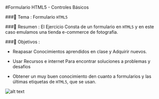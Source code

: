 #Formulario HTML5 - Controles Básicos

###:pencil:  Tema :
Formulario `HTML5`

###:pencil: Resumen :
El Ejercicio Consta de un formulario en `HTML5` y en este caso emulamos una tienda e-commerce de fotografia.

###:pencil: Objetivos :

* Reapasar Conocimientos aprendidos en clase y Adquirir nuevos.

* Usar Recursos e internet Para encontrar soluciones a problemas y desafios

* Obtener un muy buen conocimiento den cuanto a formularios y las últimas etiquetas de `HTML5`, que se usan.

![alt text](https://raw.githubusercontent.com/studioArtbliss/Formulario-HTML5-Controles-Basicos/3a493d23ebe5c049deca3ce5d92d955aa2689a6b/Img/Formulario1.png)
